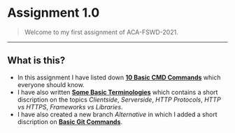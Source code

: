 # **Assignment 1.0**

> Welcome to my first assignment of ACA-FSWD-2021.
*****************************
## **What is this?**
- In this assignment I have listed down **[10 Basic CMD Commands](https://github.com/Thisisakr47/ACA-FSWD-2021/blob/main/Assignment%201.0/10%20Basic%20CMD%20Commands.md)** which everyone should know. 
- I have  also written **[Some Basic Terminologies](https://github.com/Thisisakr47/ACA-FSWD-2021/blob/main/Assignment%201.0/Some%20Basic%20Terminologies.md)** which contains a short discription on the topics *Clientside*, *Serverside*, *HTTP Protocols*, *HTTP vs HTTPS*, *Frameworks vs Libraries*.
- I have also created a new branch *Alternative* in which I added a short discription on **[Basic Git Commands](https://github.com/Thisisakr47/ACA-FSWD-2021/blob/Alternative/Assignment%201.0/Basic%20Git%20Commands.md)**.


